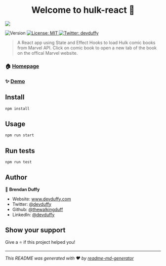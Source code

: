 <h1 align="center">Welcome to hulk-react 👋</h1>
<a href="https://main.d1lb5gvb8jbdqm.amplifyapp.com/">
  <img src="public/images/hulk.png" />
</a>

<p>
  <img alt="Version" src="https://img.shields.io/badge/version-0.1.0-blue.svg?cacheSeconds=2592000" />
  <a href="#" target="_blank">
    <img alt="License: MIT" src="https://img.shields.io/badge/License-MIT-yellow.svg" />
  </a>
  <a href="https://twitter.com/devduffy" target="_blank">
    <img alt="Twitter: devduffy" src="https://img.shields.io/twitter/follow/devduffy.svg?style=social" />
  </a>
</p>

> A React app using State and Effect Hooks to load Hulk comic books from Marvel API.  Click on comic book to open a new tab of the book on the offical Marvel website.

### 🏠 [Homepage](https://main.d1lb5gvb8jbdqm.amplifyapp.com/)

### ✨ [Demo](https://main.d1lb5gvb8jbdqm.amplifyapp.com/)

## Install

```sh
npm install
```

## Usage

```sh
npm run start
```

## Run tests

```sh
npm run test
```

## Author

👤 **Brendan Duffy**

* Website: www.devduffy.com
* Twitter: [@devduffy](https://twitter.com/devduffy)
* Github: [@thewalkingduff](https://github.com/thewalkingduff)
* LinkedIn: [@devduffy](https://linkedin.com/in/devduffy)

## Show your support

Give a ⭐️ if this project helped you!

***
_This README was generated with ❤️ by [readme-md-generator](https://github.com/kefranabg/readme-md-generator)_